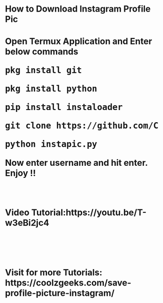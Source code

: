 <h1>How to Download Instagram Profile Pic <h1>
  
<p>Open Termux Application and Enter below commands</p>

<pre>pkg install git</pre>
<pre>pkg install python</pre>
<pre>pip install instaloader</pre>
<pre>git clone https://github.com/CoolzGeeks/Download-Instagram-Profile-Pic </pre>
<pre>python instapic.py</pre>

<p>Now enter username and hit enter.
  Enjoy !!

</p>
</br>
</br>
<b>Video Tutorial:</b>https://youtu.be/T-w3eBi2jc4
</br>
</br>
</br>
</br>

<p>Visit for more Tutorials: https://coolzgeeks.com/save-profile-picture-instagram/</p>
